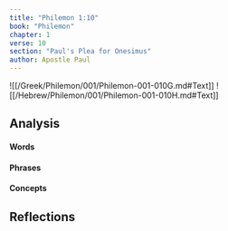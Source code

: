 ```yaml
---
title: "Philemon 1:10"
book: "Philemon"
chapter: 1
verse: 10
section: "Paul's Plea for Onesimus"
author: Apostle Paul
---
```

![[/Greek/Philemon/001/Philemon-001-010G.md#Text]]
![[/Hebrew/Philemon/001/Philemon-001-010H.md#Text]]

## Analysis

#### Words

#### Phrases

#### Concepts

## Reflections
